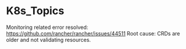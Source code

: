 # K8s_Topics

Monitoring related error resolved: https://github.com/rancher/rancher/issues/44511
Root cause: CRDs are older and not validating resources.
